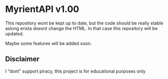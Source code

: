 # MyrientAPI v1.00

This repository wont be kept up to date, but the code should be really stable aslong erista
doesnt change the HTML. In that case this repository will be updated.

Maybe some features will be added soon.

## Disclaimer
I "dont" support piracy, this project is for educational purposes only
